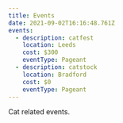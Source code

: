 ```yaml
---
title: Events
date: 2021-09-02T16:16:48.761Z
events:
  - description: catfest
    location: Leeds
    cost: $300
    eventType: Pageant
  - description: catstock
    location: Bradford
    cost: $0 
    eventType: Pageant
---
```

<p>Cat related events.</p>